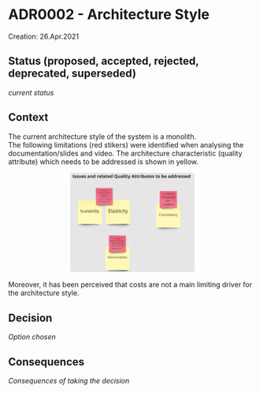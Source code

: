 # ADR0002 - Architecture Style
Creation: 26.Apr.2021

## Status (proposed, accepted, rejected, deprecated, superseded)
_current status_

## Context
The current architecture style of the system is a monolith.  
The following limitations (red stikers) were identified when analysing the documentation/slides and video. The architecture characteristic (quality attribute) which needs to be addressed is shown in yellow.  
<p align="center">
<img width="50%" src="images/issues-and-quality-attributes.png"/>  
</p>
Moreover, it has been perceived that costs are not a main limiting driver for the architecture style. 

## Decision

_Option chosen_


## Consequences
_Consequences of taking the decision_
